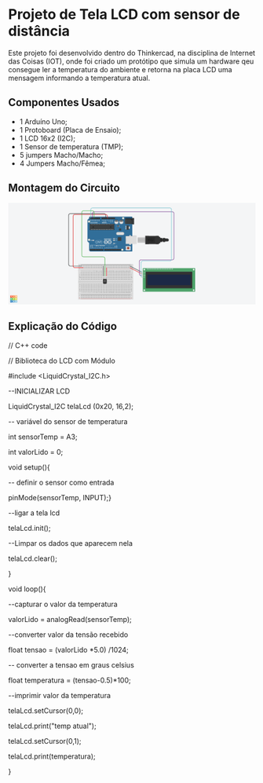 # Projeto de Tela LCD com sensor de distância

Este projeto foi desenvolvido dentro do Thinkercad, na disciplina de Internet das Coisas 
(IOT), onde foi criado um protótipo que simula um hardware qeu consegue ler a temperatura 
do ambiente e retorna na placa LCD uma mensagem informando a temperatura atual.

## Componentes Usados 

- 1 Arduíno Uno;
- 1 Protoboard (Placa de Ensaio);
- 1 LCD 16x2 (I2C);
- 1 Sensor de temperatura (TMP);
- 5 jumpers Macho/Macho;
- 4 Jumpers Macho/Fêmea;

  
## Montagem do Circuito

![Imagem do Circuito](/SensorTemperatura/SensordeTemperatura.png)

## Explicação do Código
// C++ code

// Biblioteca do LCD com Módulo 

#include <LiquidCrystal_I2C.h>

--INICIALIZAR LCD


LiquidCrystal_I2C telaLcd (0x20, 16,2);

-- variável do sensor de temperatura


int sensorTemp = A3;

int valorLido = 0;

void setup(){

 -- definir o sensor como entrada


  pinMode(sensorTemp, INPUT);}

  --ligar a tela lcd 


  telaLcd.init();

  --Limpar os dados que aparecem nela


  telaLcd.clear();  

}

void loop(){

  --capturar o valor da temperatura 


  valorLido = analogRead(sensorTemp);

  --converter valor da tensão recebido


  float tensao = (valorLido *5.0) /1024;

  -- converter a tensao em graus celsius


  float temperatura = (tensao-0.5)*100;

  --imprimir valor da temperatura


  telaLcd.setCursor(0,0);

  telaLcd.print("temp atual");

  telaLcd.setCursor(0,1);

  telaLcd.print(temperatura);  

}
